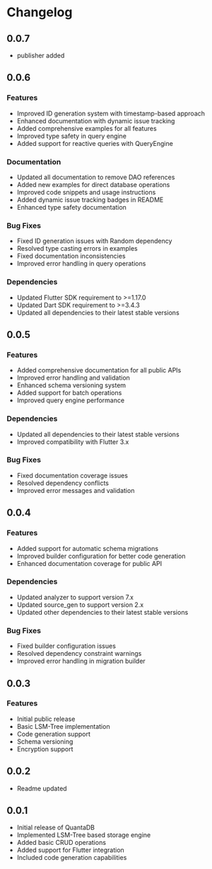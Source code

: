 # Changelog
## 0.0.7

- publisher added


## 0.0.6

### Features

- Improved ID generation system with timestamp-based approach
- Enhanced documentation with dynamic issue tracking
- Added comprehensive examples for all features
- Improved type safety in query engine
- Added support for reactive queries with QueryEngine

### Documentation

- Updated all documentation to remove DAO references
- Added new examples for direct database operations
- Improved code snippets and usage instructions
- Added dynamic issue tracking badges in README
- Enhanced type safety documentation

### Bug Fixes

- Fixed ID generation issues with Random dependency
- Resolved type casting errors in examples
- Fixed documentation inconsistencies
- Improved error handling in query operations

### Dependencies

- Updated Flutter SDK requirement to >=1.17.0
- Updated Dart SDK requirement to >=3.4.3
- Updated all dependencies to their latest stable versions

## 0.0.5

### Features

- Added comprehensive documentation for all public APIs
- Improved error handling and validation
- Enhanced schema versioning system
- Added support for batch operations
- Improved query engine performance

### Dependencies

- Updated all dependencies to their latest stable versions
- Improved compatibility with Flutter 3.x

### Bug Fixes

- Fixed documentation coverage issues
- Resolved dependency conflicts
- Improved error messages and validation

## 0.0.4

### Features

- Added support for automatic schema migrations
- Improved builder configuration for better code generation
- Enhanced documentation coverage for public API

### Dependencies

- Updated analyzer to support version 7.x
- Updated source_gen to support version 2.x
- Updated other dependencies to their latest stable versions

### Bug Fixes

- Fixed builder configuration issues
- Resolved dependency constraint warnings
- Improved error handling in migration builder

## 0.0.3

### Features

- Initial public release
- Basic LSM-Tree implementation
- Code generation support
- Schema versioning
- Encryption support

## 0.0.2

- Readme updated

## 0.0.1

- Initial release of QuantaDB
- Implemented LSM-Tree based storage engine
- Added basic CRUD operations
- Added support for Flutter integration
- Included code generation capabilities
